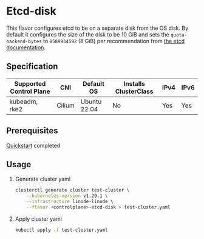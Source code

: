 # Etcd-disk

This flavor configures etcd to be on a separate disk from the OS disk.
By default it configures the size of the disk to be 10 GiB and sets
the `quota-backend-bytes` to `8589934592` (8 GiB) per recommendation from
[the etcd documentation](https://etcd.io/docs/latest/dev-guide/limit/#storage-size-limit).

## Specification
| Supported Control Plane | CNI    | Default OS   | Installs ClusterClass | IPv4 | IPv6 |
|-------------------------|--------|--------------|-----------------------|------|------|
| kubeadm, rke2           | Cilium | Ubuntu 22.04 | No                    | Yes  | Yes  |

## Prerequisites
[Quickstart](../getting-started.md) completed

## Usage
1. Generate cluster yaml
    ```bash
    clusterctl generate cluster test-cluster \
        --kubernetes-version v1.29.1 \
        --infrastructure linode-linode \
        --flavor <controlplane>-etcd-disk > test-cluster.yaml
    ```
2. Apply cluster yaml
    ```bash
    kubectl apply -f test-cluster.yaml
    ```

